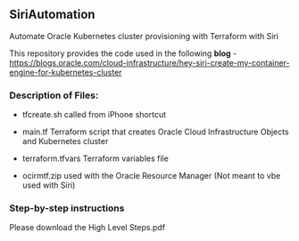 ## SiriAutomation
Automate Oracle Kubernetes cluster provisioning with Terraform with Siri

This repository provides the code used in the following **blog** - 
https://blogs.oracle.com/cloud-infrastructure/hey-siri-create-my-container-engine-for-kubernetes-cluster

### Description of Files: 

- tfcreate.sh  called from iPhone shortcut

- main.tf      Terraform script that creates Oracle Cloud Infrastructure Objects and Kubernetes cluster

- terraform.tfvars Terraform variables file

- ocirmtf.zip  used with the Oracle Resource Manager (Not meant to vbe used with Siri)

### Step-by-step instructions 
Please download the High Level Steps.pdf
